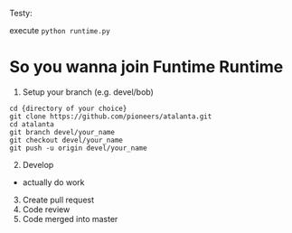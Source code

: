 Testy:

execute ```python runtime.py```

# So you wanna join Funtime Runtime

1. Setup your branch (e.g. devel/bob)
```
cd {directory of your choice}
git clone https://github.com/pioneers/atalanta.git
cd atalanta
git branch devel/your_name 
git checkout devel/your_name
git push -u origin devel/your_name
```
2. Develop
  * actually do work
3. Create pull request
4. Code review
5. Code merged into master

